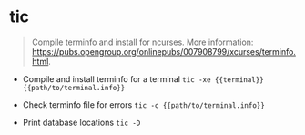 # tic
> Compile terminfo and install for ncurses.
> More information: <https://pubs.opengroup.org/onlinepubs/007908799/xcurses/terminfo.html>.

- Compile and install terminfo for a terminal
`tic -xe {{terminal}} {{path/to/terminal.info}}`

- Check terminfo file for errors
`tic -c {{path/to/terminal.info}}`

- Print database locations
`tic -D`
